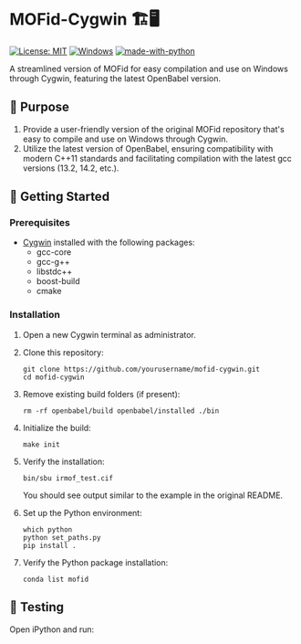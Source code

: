 # MOFid-Cygwin 🏗️🖥️

[![License: MIT](https://img.shields.io/badge/License-MIT-yellow.svg)](https://opensource.org/licenses/MIT)
[![Windows](https://img.shields.io/badge/Windows-0078D6?style=for-the-badge&logo=windows&logoColor=white)](https://www.microsoft.com/windows)
[![made-with-python](https://img.shields.io/badge/Made%20with-Python-1f425f.svg)](https://www.python.org/)

A streamlined version of MOFid for easy compilation and use on Windows through Cygwin, featuring the latest OpenBabel version.

## 🎯 Purpose

1. Provide a user-friendly version of the original MOFid repository that's easy to compile and use on Windows through Cygwin.
2. Utilize the latest version of OpenBabel, ensuring compatibility with modern C++11 standards and facilitating compilation with the latest gcc versions (13.2, 14.2, etc.).

## 🚀 Getting Started

### Prerequisites

- [Cygwin](https://www.cygwin.com/) installed with the following packages:
  - gcc-core
  - gcc-g++
  - libstdc++
  - boost-build
  - cmake

### Installation

1. Open a new Cygwin terminal as administrator.

2. Clone this repository:
   ```
   git clone https://github.com/yourusername/mofid-cygwin.git
   cd mofid-cygwin
   ```

3. Remove existing build folders (if present):
   ```
   rm -rf openbabel/build openbabel/installed ./bin
   ```

4. Initialize the build:
   ```
   make init
   ```

5. Verify the installation:
   ```
   bin/sbu irmof_test.cif
   ```
   You should see output similar to the example in the original README.

6. Set up the Python environment:
   ```
   which python
   python set_paths.py
   pip install .
   ```

7. Verify the Python package installation:
   ```
   conda list mofid
   ```

## 🧪 Testing

Open iPython and run:
